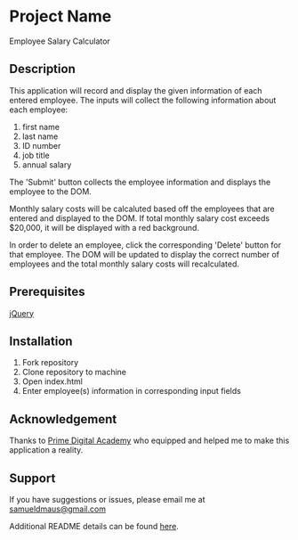 # Project Name

Employee Salary Calculator

## Description
This application will record and display the given information of each entered employee. The inputs will collect the following information about each employee:

1. first name
2. last name
3. ID number
4. job title
5. annual salary

The 'Submit' button collects the employee information and displays the employee to the DOM.

Monthly salary costs will be calcaluted based off the employees that are entered and displayed to the DOM. If total monthly salary cost exceeds $20,000, it will be displayed with a red background. 

In order to delete an employee, click the corresponding 'Delete' button for that employee. The DOM will be updated to display the correct number of employees and the total monthly salary costs will recalculated.

## Prerequisites
[jQuery](https://jquery.com/)

## Installation
1. Fork repository
2. Clone repository to machine
3. Open index.html
4. Enter employee(s) information in corresponding input fields

## Acknowledgement
Thanks to [Prime Digital Academy](www.primeacademy.io) who equipped and helped me to make this application a reality.

## Support
If you have suggestions or issues, please email me at samueldmaus@gmail.com

Additional README details can be found [here](https://github.com/PrimeAcademy/readme-template/blob/master/README.md).
